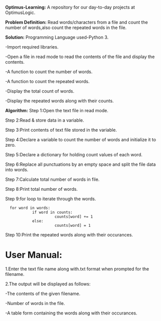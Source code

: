 <b>Optimus-Learning:</b>
A repository for our day-to-day projects at OptimusLogic.

<b>Problem Definition:</b>
Read words/characters from a file and count the number of words,also count the repeated words in the file.

<b>Solution:</b>
Programming Language used-Python 3.

-Import required libraries.

-Open a file in read mode to read the contents of the file and display the contents.

-A function to count the number of words.

-A function to count the repeated words.

-Display the total count of words.

-Display the repeated words along with their counts.

<b>Algorithm:</b>
Step 1:Open the text file in read mode.

Step 2:Read & store data in a variable.

Step 3:Print contents of text file stored in the variable.

Step 4:Declare a variable to count the number of words and initialize it to zero.

Step 5:Declare a dictionary for holding count values of each word.

Step 6:Replace all punctuations by an empty space and split the file data into words.

Step 7:Calculate total number of words in file.

Step 8:Print total number of words.

Step 9:for loop to iterate through the words.

      for word in words:
                if word in counts:                  
                          counts[word] += 1               
                else:                              
                          counts[word] = 1
Step 10:Print the repeated words along with their occurances.

# User Manual:
1.Enter the text file name along with.txt format when prompted for the filename.

2.The output will be displayed as follows:

-The contents of the given filename.

-Number of words in the file.

-A table form containing the words along with their occurances.
